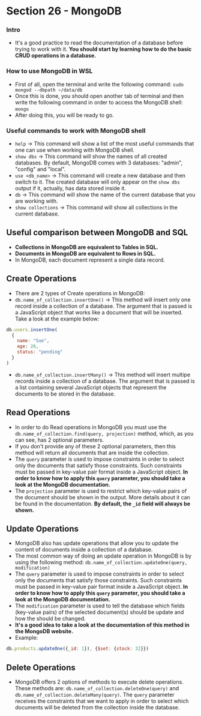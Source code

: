 # Section 26 - MongoDB

### Intro
* It's a good practice to read the documentation of a database before trying to work with it. __You should start by learning how to do the basic CRUD operations in a database.__

### How to use MongoDB in WSL
* First of all, open the terminal and write the following command: ```sudo mongod --dbpath ~/data/db```
* Once this is done, you should open another tab of terminal and then write the following command in order to access the MongoDB shell: ```mongo```
* After doing this, you will be ready to go.

### Useful commands to work with MongoDB shell
* ```help``` -> This command will show a list of the most useful commands that one can use when working with MongoDB shell.
* ```show dbs``` -> This command will show the names of all created databases. By default, MongoDB comes with 3 databases: "admin", "config" and "local".
* ```use <db_name>``` -> This command will create a new database and then switch to it. The created database will only appear on the ```show dbs``` output if it, actually, has data stored inside it.
* ```db``` -> This command will show the name of the current database that you are working with.
* ```show collections``` -> This command will show all collections in the current database.

## Useful comparison between MongoDB and SQL
* __Collections in MongoDB are equivalent to Tables in SQL.__
* __Documents in MongoDB are equivalent to Rows in SQL.__
* In MongoDB, each document represent a single data record.

## Create Operations
* There are 2 types of Create operations in MongoDB:
* ```db.name_of_collection.insertOne()``` -> This method will insert only one record inside a collection of a database. The argument that is passed is a JavaScript object that works like a document that will be inserted. Take a look at the example below:
```javascript
db.users.insertOne(
  {
    name: "Sue",
    age: 26,
    status: "pending"
  }
)
```
* ```db.name_of_collection.insertMany()``` -> This method will insert multipe records inside a collection of a database. The argument that is passed is a list containing several JavaScript objects that represent the documents to be stored in the database.

## Read Operations
* In order to do Read operations in MongoDB you must use the ```db.name_of_collection.find(query, projection)``` method, which, as you can see, has 2 optional parameters.
* If you don't provide any of these 2 optional parameters, then this method will return all documents that are inside the collection.
* The ```query``` parameter is used to impose constraints in order to select only the documents that satisfy those constraints. Such constraints must be passed in key-value pair format inside a JavaScript object. __In order to know how to apply this ```query``` parameter, you should take a look at the MongoDB documentation.__
* The ```projection``` parameter is used to restrict which key-value pairs of the document should be shown in the output. More details about it can be found in the documentation. __By default, the ```_id``` field will always be shown.__

## Update Operations
* MongoDB also has update operations that allow you to update the content of documents inside a collection of a database.
* The most common way of doing an update operation in MongoDB is by using the following method: ```db.name_of_collection.updateOne(query, modification)```
* The ```query``` parameter is used to impose constraints in order to select only the documents that satisfy those constraints. Such constraints must be passed in key-value pair format inside a JavaScript object. __In order to know how to apply this ```query``` parameter, you should take a look at the MongoDB documentation.__
* The ```modification``` parameter is used to tell the database which fields (key-value pairs) of the selected document(s) should be update and how the should be changed.
* __It's a good idea to take a look at the documentation of this method in the MongoDB website.__
* Example:
```javascript
db.products.updateOne({_id: 1}), {$set: {stock: 32}})
```

## Delete Operations
* MongoDB offers 2 options of methods to execute delete operations. These methods are: ```db.name_of_collection.deleteOne(query)``` and ```db.name_of_collection.deleteMany(query)```. The ```query``` parameter receives the constraints that we want to apply in order to select which documents will be deleted from the collection inside the database.
